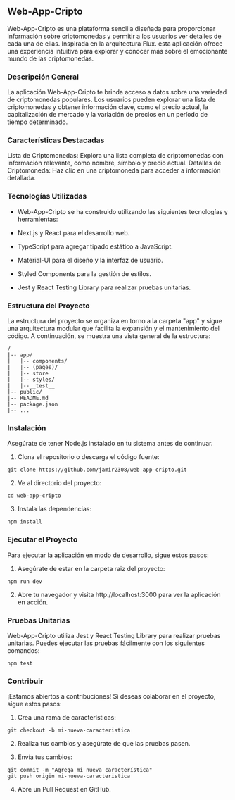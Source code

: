 ## Web-App-Cripto

Web-App-Cripto es una plataforma sencilla diseñada para proporcionar información sobre criptomonedas y permitir a los usuarios ver detalles de cada una de ellas. Inspirada en la arquitectura Flux. esta aplicación ofrece una experiencia intuitiva para explorar y conocer más sobre el emocionante mundo de las criptomonedas.

### Descripción General

La aplicación Web-App-Cripto te brinda acceso a datos sobre una variedad de criptomonedas populares. Los usuarios pueden explorar una lista de criptomonedas y obtener información clave, como el precio actual, la capitalización de mercado y la variación de precios en un período de tiempo determinado.

### Características Destacadas

Lista de Criptomonedas: Explora una lista completa de criptomonedas con información relevante, como nombre, símbolo y precio actual.
Detalles de Criptomoneda: Haz clic en una criptomoneda para acceder a información detallada.

### Tecnologías Utilizadas

* Web-App-Cripto se ha construido utilizando las siguientes tecnologías y herramientas:

* Next.js y React para el desarrollo web.

* TypeScript para agregar tipado estático a JavaScript.

* Material-UI para el diseño y la interfaz de usuario.

* Styled Components para la gestión de estilos.

* Jest y React Testing Library para realizar pruebas unitarias.

### Estructura del Proyecto

La estructura del proyecto se organiza en torno a la carpeta "app" y sigue una arquitectura modular que facilita la expansión y el mantenimiento del código. A continuación, se muestra una vista general de la estructura:

```
/
|-- app/
|   |-- components/
|   |-- (pages)/
|   |-- store
|   |-- styles/
|   |--__test__
|-- public/
|-- README.md
|-- package.json
|-- ...
```

### Instalación

Asegúrate de tener Node.js instalado en tu sistema antes de continuar.

1. Clona el repositorio o descarga el código fuente:

```
git clone https://github.com/jamir2308/web-app-cripto.git
```

2. Ve al directorio del proyecto:

```
cd web-app-cripto
```

3. Instala las dependencias:

```
npm install
```

### Ejecutar el Proyecto

Para ejecutar la aplicación en modo de desarrollo, sigue estos pasos:

1. Asegúrate de estar en la carpeta raiz del proyecto:

```
npm run dev
```

2. Abre tu navegador y visita http://localhost:3000 para ver la aplicación en acción.


### Pruebas Unitarias

Web-App-Cripto utiliza Jest y React Testing Library para realizar pruebas unitarias. Puedes ejecutar las pruebas fácilmente con los siguientes comandos:

```
npm test
```

### Contribuir

¡Estamos abiertos a contribuciones! Si deseas colaborar en el proyecto, sigue estos pasos:

1. Crea una rama de características:

```
git checkout -b mi-nueva-caracteristica
```

2. Realiza tus cambios y asegúrate de que las pruebas pasen.

3. Envía tus cambios:

```
git commit -m "Agrega mi nueva característica"
git push origin mi-nueva-caracteristica
```

4. Abre un Pull Request en GitHub.
